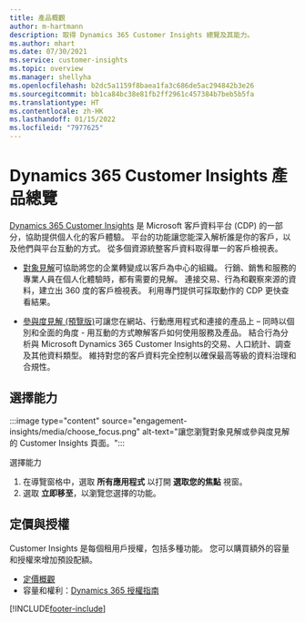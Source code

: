```yaml
---
title: 產品概觀
author: m-hartmann
description: 取得 Dynamics 365 Customer Insights 總覽及其能力。
ms.author: mhart
ms.date: 07/30/2021
ms.service: customer-insights
ms.topic: overview
ms.manager: shellyha
ms.openlocfilehash: b2dc5a1159f8baea1fa3c686de5ac294842b3e26
ms.sourcegitcommit: bb1ca84bc38e81fb2ff2961c457384b7beb5b5fa
ms.translationtype: HT
ms.contentlocale: zh-HK
ms.lasthandoff: 01/15/2022
ms.locfileid: "7977625"
---
```

# <a name="product-overview-for-dynamics-365-customer-insights"></a>Dynamics 365 Customer Insights 產品總覽

 [Dynamics 365 Customer Insights](https://dynamics.microsoft.com/ai/customer-insights/) 是 Microsoft 客戶資料平台 (CDP) 的一部分，協助提供個人化的客戶體驗。 平台的功能讓您能深入解析誰是你的客戶，以及他們與平台互動的方式。 從多個資源統整客戶資料取得單一的客戶檢視表。


- [對象見解](audience-insights/overview.md)可協助將您的企業轉變成以客戶為中心的組織。 行銷、銷售和服務的專業人員在個人化體驗時，都有需要的見解。 連接交易、行為和觀察來源的資料，建立出 360 度的客戶檢視表。 利用專門提供可採取動作的 CDP 更快查看結果。 

- [參與度見解 (預覽版)](engagement-insights/index.yml)可讓您在網站、行動應用程式和連接的產品上 – 同時以個別和全面的角度 - 用互動的方式瞭解客戶如何使用服務及產品。 結合行為分析與 Microsoft  Dynamics 365 Customer Insights的交易、人口統計、調查及其他資料類型。 維持對您的客戶資料完全控制以確保最高等級的資料治理和合規性。
 
## <a name="choose-a-capability"></a>選擇能力

:::image type="content" source="engagement-insights/media/choose_focus.png" alt-text="讓您瀏覽對象見解或參與度見解的 Customer Insights 頁面。":::

選擇能力

1. 在導覽窗格中，選取 **所有應用程式** 以打開 **選取您的焦點** 視窗。
1. 選取 **立即移至**，以瀏覽您選擇的功能。

## <a name="pricing-and-licensing"></a>定價與授權

Customer Insights 是每個租用戶授權，包括多種功能。 您可以購買額外的容量和授權來增加預設配額。 
- [定價概觀](https://dynamics.microsoft.com/ai/customer-insights/pricing/)
- 容量和權利：[Dynamics 365 授權指南](https://go.microsoft.com/fwlink/?LinkId=866544)

[!INCLUDE[footer-include](includes/footer-banner.md)]